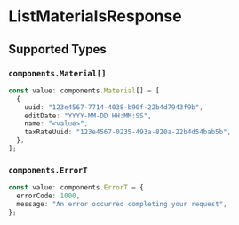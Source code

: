 # ListMaterialsResponse


## Supported Types

### `components.Material[]`

```typescript
const value: components.Material[] = [
  {
    uuid: "123e4567-7714-4038-b90f-22b4d7943f9b",
    editDate: "YYYY-MM-DD HH:MM:SS",
    name: "<value>",
    taxRateUuid: "123e4567-0235-493a-820a-22b4d54bab5b",
  },
];
```

### `components.ErrorT`

```typescript
const value: components.ErrorT = {
  errorCode: 1000,
  message: "An error occurred completing your request",
};
```

